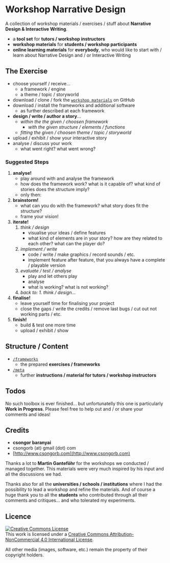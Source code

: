 # Workshop Narrative Design

A collection of workshop materials / exercises / stuff about **Narrative Design & Interactive Writing**.

- a **tool set** for **tutors / workshop instructors**
- **workshop materials** for **students / workshop participants**
- **online learning materials** for **everybody**, who would like to start with / learn about Narrative Design and / or Interactive Writing

## The Exercise

- choose yourself / receive...
    - a framework / engine
    - a theme / topic / storyworld
- download / clone / fork the [`workshop materials`](http://github.com/csongorb/WorkshopNarrativeDesign) on GitHub
- download / install the frameworks and additional software
    - as further described at each framework
- **design / write / author a story**...
    - *within the the given / choosen framework*
        - *with the given structure / elements / functions*
    - *fitting the given / choosen theme / topic / storyworld*
- upload / exhibit / show your interactive story
- analyse / discuss your work
    - what went right? what went wrong?

### Suggested Steps

1. **analyse!**
    - play around with and analyse the framework
    - how does the framework work? what is it capable of? what kind of stories does the structure imply?
    - only then:
2. **brainstorm!**
    - what can you do with the framework? what story does fit the structure?
    - frame your vision!
3. **iterate!**
    1. *think / design*
        - visualise your ideas / define features
        - what kind of elements are in your story? how are they related to each other? what can the player do?
    2. *implement / write*
        - code / write / make graphics / record sounds / etc.
        - implement feature after feature, that you always have a complete / playable version
    3. *evaluate / test / analyse*
        - play and let others play
        - analyse
        - what is working? what is not working?
    4. *back to: 1. think / design...*
4. **finalise!**
    - leave yourself time for finalising your project
    - close the gaps / write the credits / remove last bugs / cut out not working parts / etc.
5. **finish!**
    - build & test one more time
    - upload / exhibit / show

## Structure / Content

- [`/frameworks`](http://github.com/csongorb/WorkshopNarrativeDesign/frameworks)
    - the prepared **exercises / frameworks**
- [`/meta`](http://github.com/csongorb/WorkshopNarrativeDesign/meta)
    - further **instructions / material for tutors / workshop instructors**

## Todos

No such toolbox is ever finished... but unfortunatelly this one is particularly **Work in Progress**. Please feel free to help out and / or share your comments and ideas!


## Credits

- **csongor baranyai**  
- csongorb (at) gmail (dot) com  
- [http://www.csongorb.com](http://www.csongorb.com)

Thanks a lot to **Martin Ganteföhr** for the workshops we conducted / managed together. This materials were very much inspired by his input and all the discussions we had.

Thanks also for all the **universities / schools / institutions** where I had the possibility to lead a workshop and refine the materials. And of course a huge thank you to all the **students** who contributed through all their comments and critiques... and who tolerated my experiments. 

## Licence

<a rel="license" href="http://creativecommons.org/licenses/by-nc/4.0/"><img alt="Creative Commons License" style="border-width:0" src="https://i.creativecommons.org/l/by-nc/4.0/88x31.png" /></a><br />This work is licensed under a <a rel="license" href="http://creativecommons.org/licenses/by-nc/4.0/">Creative Commons Attribution-NonCommercial 4.0 International License</a>.

All other media (images, software, etc.) remain the property of their copyright holders.